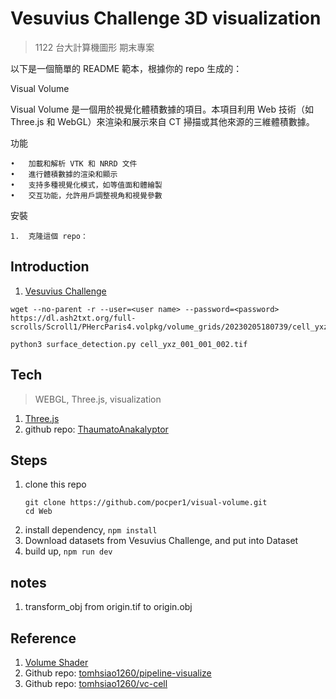 # Vesuvius Challenge 3D visualization
> 1122 台大計算機圖形 期末專案

以下是一個簡單的 README 範本，根據你的 repo 生成的：

Visual Volume

Visual Volume 是一個用於視覺化體積數據的項目。本項目利用 Web 技術（如 Three.js 和 WebGL）來渲染和展示來自 CT 掃描或其他來源的三維體積數據。

功能

	•	加載和解析 VTK 和 NRRD 文件
	•	進行體積數據的渲染和顯示
	•	支持多種視覺化模式，如等值面和體繪製
	•	交互功能，允許用戶調整視角和視覺參數

安裝

	1.	克隆這個 repo：
    
## Introduction
1. [Vesuvius Challenge](https://scrollprize.org/)
```
wget --no-parent -r --user=<user name> --password=<password> https://dl.ash2txt.org/full-scrolls/Scroll1/PHercParis4.volpkg/volume_grids/20230205180739/cell_yxz_006_008_004.tif

```

```
python3 surface_detection.py cell_yxz_001_001_002.tif
```
## Tech
> WEBGL, Three.js, visualization
1. [Three.js](https://threejs.org/)
2. github repo:  [ThaumatoAnakalyptor](https://github.com/schillij95/ThaumatoAnakalyptor)

## Steps
1. clone this repo
    ```bash=
    git clone https://github.com/pocper1/visual-volume.git
    cd Web
    ```
2. install dependency, `npm install`
3. Download datasets from Vesuvius Challenge, and put into Dataset
4. build up, `npm run dev`

## notes
1. transform_obj from origin.tif to origin.obj


## Reference
1. [Volume Shader](https://github.com/mrdoob/three.js/blob/dev/examples/jsm/shaders/VolumeShader.js)
2. Github repo: [tomhsiao1260/pipeline-visualize](https://github.com/tomhsiao1260/pipeline-visualize)
3. Github repo: [tomhsiao1260/vc-cell](https://github.com/tomhsiao1260/vc-cell)
